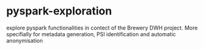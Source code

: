 # pyspark-exploration
explore pyspark functionalities in contect of the Brewery DWH project. More specifially for metadata generation, PSI identification and automatic anonymisation
